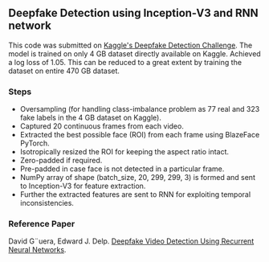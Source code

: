 ## Deepfake Detection using Inception-V3 and RNN network

This code was submitted on [Kaggle's Deepfake Detection Challenge](https://www.kaggle.com/c/deepfake-detection-challenge). The model is trained on only 4 GB dataset directly available on Kaggle. Achieved a log loss of 1.05. This can be reduced to a great extent by training the dataset on entire 470 GB dataset.

### Steps
- Oversampling (for handling class-imbalance problem as 77 real and 323 fake labels in the 4 GB dataset on Kaggle).
- Captured 20 continuous frames from each video.
- Extracted the best possible face (ROI) from each frame using BlazeFace PyTorch.
- Isotropically resized the ROI for keeping the aspect ratio intact.
- Zero-padded if required.
- Pre-padded in case face is not detected in a particular frame.
- NumPy array of shape (batch_size, 20, 299, 299, 3) is formed and sent to Inception-V3 for feature extraction.
- Further the extracted features are sent to RNN for exploiting temporal inconsistencies.

### Reference Paper
David G¨uera, Edward J. Delp. [Deepfake Video Detection Using Recurrent Neural Networks](https://arxiv.org/abs/1609.07910).
